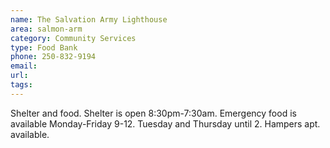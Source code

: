 ```yaml
---
name: The Salvation Army Lighthouse
area: salmon-arm
category: Community Services
type: Food Bank
phone: 250-832-9194
email: 
url: 
tags:
---
```


Shelter and food. Shelter is open 8:30pm-7:30am. Emergency food is available Monday-Friday 9-12. Tuesday and Thursday until 2. Hampers apt. available.